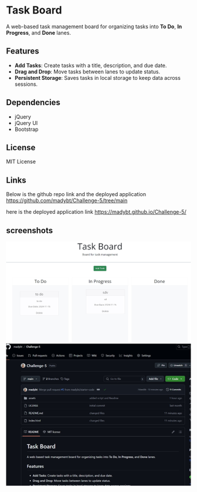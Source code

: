 # Task Board

A web-based task management board for organizing tasks into **To Do**, **In Progress**, and **Done** lanes.

## Features
- **Add Tasks**: Create tasks with a title, description, and due date.
- **Drag and Drop**: Move tasks between lanes to update status.
- **Persistent Storage**: Saves tasks in local storage to keep data across sessions.

## Dependencies
- jQuery
- jQuery UI
- Bootstrap

## License
MIT License

## Links
Below is the github repo link and the deployed application
https://github.com/madybt/Challenge-5/tree/main

here is the deployed application link
https://madybt.github.io/Challenge-5/

## screenshots

![app](assets/images/app.jpg)
![github](assets/images/git.jpg)
